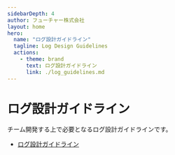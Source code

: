 ```yaml
---
sidebarDepth: 4
author: フューチャー株式会社
layout: home
hero:
  name: "ログ設計ガイドライン"
  tagline: Log Design Guidelines
  actions:
    - theme: brand
      text: ログ設計ガイドライン
      link: ./log_guidelines.md
---
```


# ログ設計ガイドライン

チーム開発する上で必要となるログ設計ガイドラインです。

- [ログ設計ガイドライン](log_guidelines.md)
